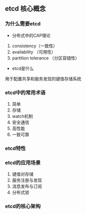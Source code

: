## etcd 核心概念

### 为什么需要etcd

- 分布式中的CAP理论

1. consistency（一致性）
2. availability （可用性）
3. partition tolerance （分区容错性）

- etcd是什么

用于配置共享和服务发现的键值存储系统


### etcd中的常用术语

1. 简单
2. 存储
3. watch机制
4. 安全通信
5. 高性能
6. 一致可靠

### etcd特性


### etcd的应用场景

1. 键值对存储
2. 服务注册与发现
3. 消息发布与订阅
4. 分布式锁

### etcd的核心架构